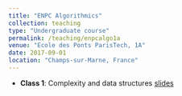 ```yaml
---
title: "ENPC Algorithmics"
collection: teaching
type: "Undergraduate course"
permalink: /teaching/enpcalgo1a
venue: "Ecole des Ponts ParisTech, 1A"
date: 2017-09-01
location: "Champs-sur-Marne, France"
---
```


* **Class 1**: Complexity and data structures
[slides](https://aboulch.github.io/files/teaching_enpc_1a_algo/algo_01.pdf)
